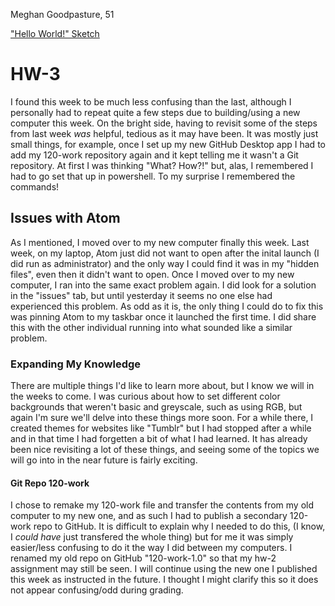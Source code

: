 Meghan Goodpasture, 51

["Hello World!" Sketch](https://meghangp.github.io/120-work/hw-3/)


# HW-3

I found this week to be much less confusing than the last, although I personally had to repeat quite a few steps due to building/using a new computer this week. On the bright side, having to revisit some of the steps from last week *was* helpful, tedious as it may have been. It was mostly just small things, for example, once I set up my new GitHub Desktop app I had to add my 120-work repository again and it kept telling me it wasn't a Git repository. At first I was thinking "What? How?!" but, alas, I remembered I had to go set that up in powershell. To my surprise I remembered the commands!

## Issues with Atom

As I mentioned, I moved over to my new computer finally this week. Last week, on my laptop, Atom just did not want to open after the inital launch (I did run as administrator) and the only way I could find it was in my "hidden files", even then it didn't want to open. Once I moved over to my new computer, I ran into the same exact problem again. I did look for a solution in the "issues" tab, but until yesterday it seems no one else had experienced this problem. As odd as it is, the only thing I could do to fix this was pinning Atom to my taskbar once it launched the first time. I did share this with the other individual running into what sounded like a similar problem.

### Expanding My Knowledge

There are multiple things I'd like to learn more about, but I know we will in the weeks to come. I was curious about how to set different color backgrounds that weren't basic and greyscale, such as using RGB, but again I'm sure we'll delve into these things more soon. For a while there, I created themes for websites like "Tumblr" but I had stopped after a while and in that time I had forgetten a bit of what I  had learned. It has already been nice revisiting a lot of these things, and seeing some of the topics we will go into in the near future is fairly exciting.

#### Git Repo 120-work

I chose to remake my 120-work file and transfer the contents from my old computer to my new one, and as such I had to publish a secondary 120-work repo to GitHub. It is difficult to explain why I needed to do this, (I know, I *could have* just transfered the whole thing) but for me it was simply easier/less confusing to do it the way I did between my computers. I renamed my old repo on GitHub "120-work-1.0" so that my hw-2 assignment may still be seen. I will continue using the new one I published this week as instructed in the future. I thought I might clarify this so it does not appear confusing/odd during grading.
